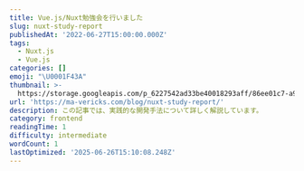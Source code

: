 ```yaml
---
title: Vue.js/Nuxt勉強会を行いました
slug: nuxt-study-report
publishedAt: '2022-06-27T15:00:00.000Z'
tags:
  - Nuxt.js
  - Vue.js
categories: []
emoji: "\U0001F43A"
thumbnail: >-
  https://storage.googleapis.com/p_6227542ad33be40018293aff/86ee01c7-a94a-4c0e-a98d-083b0148a8a3/nuxt-study-report.png
url: 'https://ma-vericks.com/blog/nuxt-study-report/'
description: この記事では、実践的な開発手法について詳しく解説しています。
category: frontend
readingTime: 1
difficulty: intermediate
wordCount: 1
lastOptimized: '2025-06-26T15:10:08.248Z'
---
```


